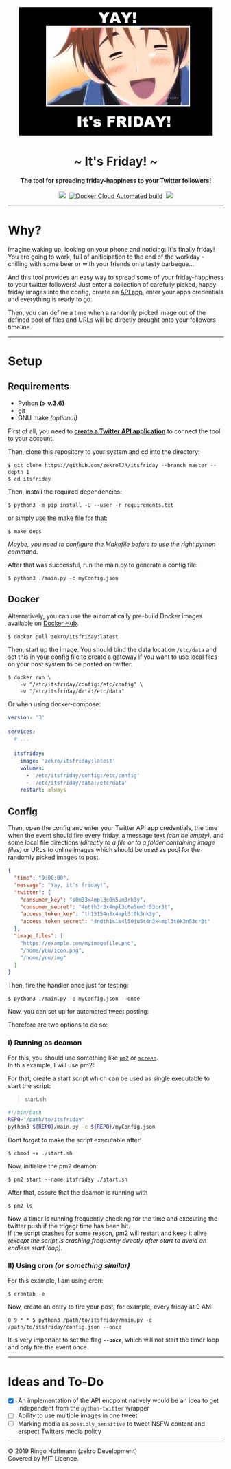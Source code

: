 <div align="center">
    <img src="data/testfiles/itsfriday1.jpg" height="300" />
    <h1>~ It's Friday! ~</h1>
    <strong>
        The tool for spreading friday-happiness to your Twitter followers!
    </strong><br><br>
    <!-- <a href="https://dc.zekro.de"><img height="28" src="https://img.shields.io/discord/307084334198816769.svg?style=for-the-badge&logo=discord" /></a>&nbsp; -->
    <!-- <a href="https://github.com/zekroTJA/shinpuru/releases"><img height="28" src="https://img.shields.io/github/tag/zekroTJA/shinpuru.svg?style=for-the-badge"/></a>&nbsp; -->
    <img height="28" src="https://forthebadge.com/images/badges/60-percent-of-the-time-works-every-time.svg" />&nbsp;
    <a href="https://cloud.docker.com/u/zekro/repository/docker/zekro/itsfriday"><img alt="Docker Cloud Automated build" src="https://img.shields.io/docker/cloud/automated/zekro/itsfriday.svg?color=cyan&logo=docker&logoColor=cyan&style=for-the-badge"></a>&nbsp;
    <img height="28" src="https://forthebadge.com/images/badges/built-with-grammas-recipe.svg">
<br>
</div>

---

# Why?

Imagine waking up, looking on your phone and noticing: It's finally friday! You are going to work, full of aniticipation to the end of the workday - chilling with some beer or with your friends on a tasty barbeque...

And this tool provides an easy way to spread some of your friday-happiness to your twitter followers! Just enter a collection of carefully picked, happy friday images into the config, create an [API app](https://developer.twitter.com/en/apps), enter your apps credentials and everything is ready to go.

Then, you can define a time when a randomly picked image out of the defined pool of files and URLs will be directly brought onto your followers timeline.

---

# Setup

## Requirements

- Python **(> v.3.6)**
- git
- GNU make *(optional)*

First of all, you need to [**create a Twitter API application**](https://developer.twitter.com/en/apps/create) to connect the tool to your account.

Then, clone this repository to your system and cd into the directory:

```
$ git clone https://github.com/zekroTJA/itsfriday --branch master --depth 1
$ cd itsfriday
```

Then, install the required dependencies:
```
$ python3 -m pip install -U --user -r requirements.txt
```
or simply use the make file for that:
```
$ make deps
```
*Maybe, you need to configure the Makefile before to use the right python command.*

After that was successful, run the main.py to generate a config file:
```
$ python3 ./main.py -c myConfig.json
```

## Docker

Alternatively, you can use the automatically pre-build Docker images available on [Docker Hub](https://hub.docker.com/r/zekro/itsfriday).

```
$ docker pull zekro/itsfriday:latest
```

Then, start up the image. You should bind the data location `/etc/data` and set this in your config file to create a gateway if you want to use local files on your host system to be posted on twitter.
```
$ docker run \
    -v "/etc/itsfriday/config:/etc/config" \
    -v "/etc/itsfriday/data:/etc/data"
```

Or when using docker-compose:
```yaml
version: '3'

services:
  # ...
  
  itsfriday:
    image: 'zekro/itsfriday:latest'
    volumes:
      - '/etc/itsfriday/config:/etc/config'
      - '/etc/itsfriday/data:/etc/data'
    restart: always
```

## Config

Then, open the config and enter your Twitter API app credentials, the time when the event should fire every friday, a message text *(can be empty)*, and some local file directions *(directly to a file or to a folder containing image files)* or URLs to online images which should be used as pool for the randomly picked images to post.
```json
{
  "time": "9:00:00",
  "message": "Yay, it's friday!",
  "twitter": {
    "consumer_key": "s0m33x4mpl3c0n5um3rk3y",
    "consumer_secret": "4n0th3r3x4mpl3c0n5um3r53cr3t",
    "access_token_key": "th15154n3x4mpl3t0k3nk3y",
    "access_token_secret": "4ndth1s1s4l50ju5t4n3x4mpl3t0k3n53cr3t"
  },
  "image_files": [
    "https://example.com/myimagefile.png",
    "/home/you/icon.png",
    "/home/you/img"
  ]
}
```

Then, fire the handler once just for testing:
```
$ python3 ./main.py -c myConfig.json --once
```

Now, you can set up for automated tweet posting:

Therefore are two options to do so:

### I) Running as deamon

For this, you should use something like [`pm2`](https://github.com/Unitech/pm2) or [`screen`](https://www.rackaid.com/blog/linux-screen-tutorial-and-how-to).  
In this example, I will use pm2:

For that, create a start script which can be used as single executable to start the script:
> start.sh
```bash
#!/bin/bash
REPO="/path/to/itsfriday"
python3 ${REPO}/main.py -c ${REPO}/myConfig.json
```

Dont forget to make the script executable after!
```
$ chmod +x ./start.sh
```

Now, initialize the pm2 deamon:
```
$ pm2 start --name itsfriday ./start.sh
```

After that, assure that the deamon is running with
```
$ pm2 ls
```

Now, a timer is running frequently checking for the time and executing the twitter push if the trigegr time has been hit.  
If the script crashes for some reason, pm2 will restart and keep it alive *(except the script is crashing frequently directly after start to avoid an endless start loop)*.

### II) Using cron *(or something similar)*

For this example, I am using cron:

```
$ crontab -e
```

Now, create an entry to fire your post, for example, every friday at 9 AM:
```
0 9 * * 5 python3 /path/to/itsfriday/main.py -c /path/to/itsfriday/config.json --once
```

It is very important to set the flag **`--once`**, which will not start the timer loop and only fire the event once.

---

# Ideas and To-Do

- [x] An implementation of the API endpoint natively would be an idea to get independent from the `python-twitter` wrapper
- [ ] Ability to use multiple images in one tweet
- [ ] Marking media as `possibly_sensitive` to tweet NSFW content and erspect Twitters media policy

---

© 2019 Ringo Hoffmann (zekro Development)  
Covered by MIT Licence.
